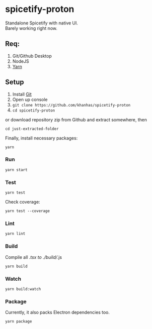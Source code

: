 # spicetify-proton
Standalone Spicetify with native UI.  
Barely working right now.

## Req:
1. Git/Github Desktop
2. NodeJS
3. [Yarn](https://yarnpkg.com/en/docs/install#windows-stable)

## Setup
1. Install [Git](https://git-scm.com/)
2. Open up console
3. `git clone https://github.com/khanhas/spicetify-proton`  
4. `cd spicetify-proton`  
  
or download repository zip from Github and extract somewhere, then  
```
cd just-extracted-folder
```
  
Finally, install necessary packages:  
```
yarn
```

### Run
```
yarn start
```


### Test
```
yarn test
```

Check coverage:
```
yarn test --coverage
```

### Lint
```
yarn lint
```

### Build
Compile all *.tsx to ./build/*.js
```
yarn build
```

### Watch
```
yarn build:watch
```

### Package
Currently, it also packs Electron dependencies too.
```
yarn package
```
